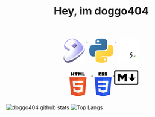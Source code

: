 <h1 align="center">Hey, im doggo404</h1><br>
   <p align="center">
      <a href="https://gentoo.org/">
	<img src="/img/Gentoo_Linux_logo_matte.svg.png" style="vertical-align:top; margin:6px 4px" width="56" height="64">
      </a>
      <a href="https://www.python.org/">
	<img src="/img/python.png" style="vertical-align:top; margin:6px 4px">
      </a>
      <a href="https://www.gnu.org/software/bash/">
         <img src="/img/bash.png" style="vertical-align:top; margin:6px 4px">
      </a>
   </p>
   <p align="center">
      <a href="https://en.wikipedia.org/wiki/HTML">
         <img src="/img/html5.png" style="vertical-align:top; margin:6px 4px">
      </a>
      <a href="https://en.wikipedia.org/wiki/CSS">
         <img src="/img/css3.png" style="vertical-align:top; margin: 6px 4px">
      </a>
      <a href="https://en.wikipedia.org/wiki/Markdown">
         <img src="/img/md.png" style="vertical-align:top; margin; 6px 4px">
      </a>



![doggo404 github stats](https://github-readme-stats.vercel.app/api?username=doggo404&theme=tokyonight&show_icons=true&count_private=true)
![Top Langs](https://github-readme-stats.vercel.app/api/top-langs/?username=doggo404&theme=tokyonight&count_private=true)

